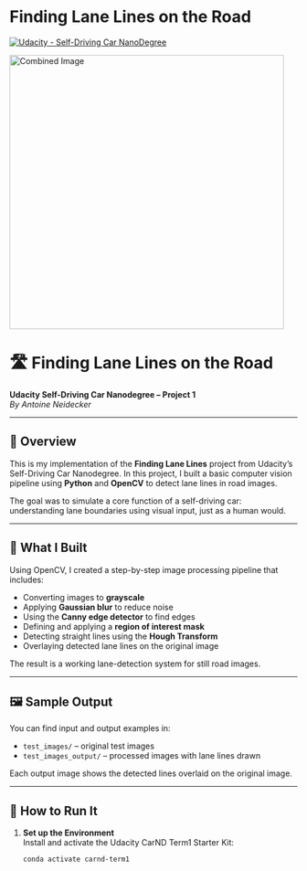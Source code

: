 # **Finding Lane Lines on the Road** 
[![Udacity - Self-Driving Car NanoDegree](https://s3.amazonaws.com/udacity-sdc/github/shield-carnd.svg)](http://www.udacity.com/drive)

<img src="examples/laneLines_thirdPass.jpg" width="480" alt="Combined Image" />

# 🛣️ Finding Lane Lines on the Road  
**Udacity Self-Driving Car Nanodegree – Project 1**  
_By Antoine Neidecker_

---

## 📌 Overview

This is my implementation of the **Finding Lane Lines** project from Udacity’s Self-Driving Car Nanodegree. In this project, I built a basic computer vision pipeline using **Python** and **OpenCV** to detect lane lines in road images.

The goal was to simulate a core function of a self-driving car: understanding lane boundaries using visual input, just as a human would.

---

## 🔧 What I Built

Using OpenCV, I created a step-by-step image processing pipeline that includes:

- Converting images to **grayscale**
- Applying **Gaussian blur** to reduce noise
- Using the **Canny edge detector** to find edges
- Defining and applying a **region of interest mask**
- Detecting straight lines using the **Hough Transform**
- Overlaying detected lane lines on the original image

The result is a working lane-detection system for still road images.

---

## 🖼️ Sample Output

You can find input and output examples in:

- `test_images/` – original test images  
- `test_images_output/` – processed images with lane lines drawn

Each output image shows the detected lines overlaid on the original image.

---

## 🧪 How to Run It

1. **Set up the Environment**  
   Install and activate the Udacity CarND Term1 Starter Kit:

   ```bash
   conda activate carnd-term1
